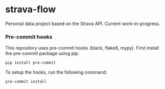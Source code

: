 # strava-flow

Personal data project based on the Strava API. Current work-in-progress.

### Pre-commit hooks

This repository uses pre-commit hooks (black, flake8, mypy). First install the pre-commit package using pip:
```
pip install pre-commit
```
To setup the hooks, run the following command:
```
pre-commit install
```



